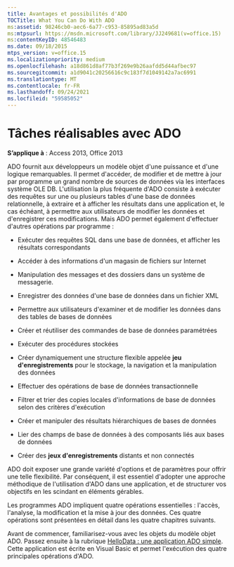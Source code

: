 ```yaml
---
title: Avantages et possibilités d'ADO
TOCTitle: What You Can Do With ADO
ms:assetid: 98246cb0-aec6-6a77-c953-85895ad83a5d
ms:mtpsurl: https://msdn.microsoft.com/library/JJ249681(v=office.15)
ms:contentKeyID: 48546483
ms.date: 09/18/2015
mtps_version: v=office.15
ms.localizationpriority: medium
ms.openlocfilehash: a18d861d8af77b3f269e9b26aafdd5d44afbec97
ms.sourcegitcommit: a1d9041c20256616c9c183f7d1049142a7ac6991
ms.translationtype: MT
ms.contentlocale: fr-FR
ms.lasthandoff: 09/24/2021
ms.locfileid: "59585052"
---
```

# <a name="what-you-can-do-with-ado"></a>Tâches réalisables avec ADO


**S’applique à** : Access 2013, Office 2013

ADO fournit aux développeurs un modèle objet d'une puissance et d'une logique remarquables. Il permet d'accéder, de modifier et de mettre à jour par programme un grand nombre de sources de données via les interfaces système OLE DB. L'utilisation la plus fréquente d'ADO consiste à exécuter des requêtes sur une ou plusieurs tables d'une base de données relationnelle, à extraire et à afficher les résultats dans une application et, le cas échéant, à permettre aux utilisateurs de modifier les données et d'enregistrer ces modifications. Mais ADO permet également d'effectuer d'autres opérations par programme :

- Exécuter des requêtes SQL dans une base de données, et afficher les résultats correspondants

- Accéder à des informations d'un magasin de fichiers sur Internet

- Manipulation des messages et des dossiers dans un système de messagerie.

- Enregistrer des données d'une base de données dans un fichier XML

- Permettre aux utilisateurs d'examiner et de modifier les données dans des tables de bases de données

- Créer et réutiliser des commandes de base de données paramétrées

- Exécuter des procédures stockées

- Créer dynamiquement une structure flexible appelée **jeu d'enregistrements** pour le stockage, la navigation et la manipulation des données

- Effectuer des opérations de base de données transactionnelle

- Filtrer et trier des copies locales d'informations de base de données selon des critères d'exécution

- Créer et manipuler des résultats hiérarchiques de bases de données

- Lier des champs de base de données à des composants liés aux bases de données

- Créer des **jeux d'enregistrements** distants et non connectés

ADO doit exposer une grande variété d'options et de paramètres pour offrir une telle flexibilité. Par conséquent, il est essentiel d'adopter une approche méthodique de l'utilisation d'ADO dans une application, et de structurer vos objectifs en les scindant en éléments gérables.

Les programmes ADO impliquent quatre opérations essentielles : l'accès, l'analyse, la modification et la mise à jour des données. Ces quatre opérations sont présentées en détail dans les quatre chapitres suivants.

Avant de commencer, familiarisez-vous avec les objets du modèle objet ADO. Passez ensuite à la rubrique [HelloData : une application ADO simple](hellodata-a-simple-ado-application.md). Cette application est écrite en Visual Basic et permet l'exécution des quatre principales opérations d'ADO.

